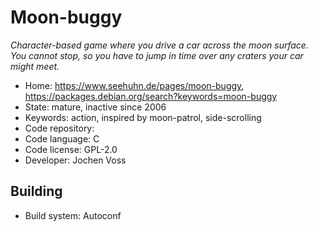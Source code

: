 # Moon-buggy

_Character-based game where you drive a car across the moon surface. You cannot stop, so you have to jump in time over any craters your car might meet._

- Home: https://www.seehuhn.de/pages/moon-buggy, https://packages.debian.org/search?keywords=moon-buggy
- State: mature, inactive since 2006
- Keywords: action, inspired by moon-patrol, side-scrolling
- Code repository: 
- Code language: C
- Code license: GPL-2.0
- Developer: Jochen Voss

## Building

- Build system: Autoconf
